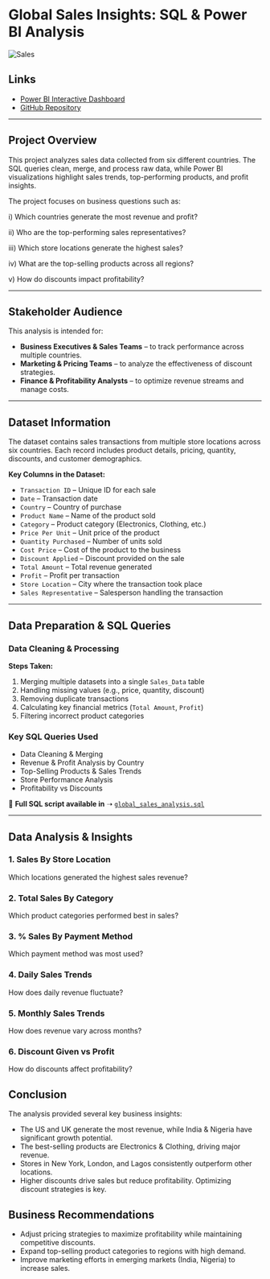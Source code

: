 # Global Sales Insights: SQL & Power BI Analysis

![Sales](https://your-image-link.com/powerbi_dashboard.png)

## Links  
- [Power BI Interactive Dashboard](https://app.powerbi.com/view?r=YOUR_EMBEDDED_LINK)  
- [GitHub Repository](https://github.com/YOUR-USERNAME/Global-Sales-Insights)  

---

## **Project Overview**  
This project analyzes sales data collected from six different countries. The SQL queries clean, merge, and process raw data, while Power BI visualizations highlight sales trends, top-performing products, and profit insights.  

The project focuses on business questions such as:

i) Which countries generate the most revenue and profit?  

ii) Who are the top-performing sales representatives?  

iii) Which store locations generate the highest sales? 

iv) What are the top-selling products across all regions? 

v) How do discounts impact profitability? 

---

## **Stakeholder Audience**  
This analysis is intended for:  
- **Business Executives & Sales Teams** – to track performance across multiple countries.  
- **Marketing & Pricing Teams** – to analyze the effectiveness of discount strategies.  
- **Finance & Profitability Analysts** – to optimize revenue streams and manage costs.  

---

## Dataset Information 
The dataset contains sales transactions from multiple store locations across six countries. Each record includes product details, pricing, quantity, discounts, and customer demographics.

**Key Columns in the Dataset:**  
- `Transaction ID` – Unique ID for each sale  
- `Date` – Transaction date  
- `Country` – Country of purchase  
- `Product Name` – Name of the product sold  
- `Category` – Product category (Electronics, Clothing, etc.)  
- `Price Per Unit` – Unit price of the product  
- `Quantity Purchased` – Number of units sold  
- `Cost Price` – Cost of the product to the business  
- `Discount Applied` – Discount provided on the sale  
- `Total Amount` – Total revenue generated  
- `Profit` – Profit per transaction  
- `Store Location` – City where the transaction took place  
- `Sales Representative` – Salesperson handling the transaction  

---

## Data Preparation & SQL Queries 
### Data Cleaning & Processing 
**Steps Taken:** 
1. Merging multiple datasets into a single `Sales_Data` table  
2. Handling missing values (e.g., price, quantity, discount)  
3. Removing duplicate transactions  
4. Calculating key financial metrics (`Total Amount`, `Profit`)  
5. Filtering incorrect product categories  

### Key SQL Queries Used  
- Data Cleaning & Merging  
- Revenue & Profit Analysis by Country 
- Top-Selling Products & Sales Trends  
- Store Performance Analysis  
- Profitability vs Discounts  

📜 **Full SQL script available in** ➝ [`global_sales_analysis.sql`](sql_queries/global_sales_analysis.sql)  

---

## Data Analysis & Insights
### **1. Sales By Store Location** 
Which locations generated the highest sales revenue?

### **2. Total Sales By Category**
Which product categories performed best in sales?

### **3. % Sales By Payment Method**
Which payment method was most used?

### **4. Daily Sales Trends**
How does daily revenue fluctuate?

### **5. Monthly Sales Trends**
How does revenue vary across months?

### **6. Discount Given vs Profit**
How do discounts affect profitability?

## Conclusion
The analysis provided several key business insights:
- The US and UK generate the most revenue, while India & Nigeria have significant growth potential.
- The best-selling products are Electronics & Clothing, driving major revenue.
- Stores in New York, London, and Lagos consistently outperform other locations.
- Higher discounts drive sales but reduce profitability. Optimizing discount strategies is key.
  
## Business Recommendations
- Adjust pricing strategies to maximize profitability while maintaining competitive discounts.
- Expand top-selling product categories to regions with high demand.
- Improve marketing efforts in emerging markets (India, Nigeria) to increase sales.

